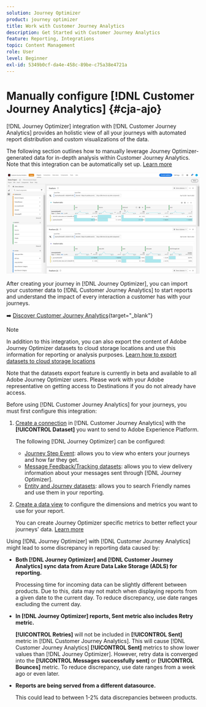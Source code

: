 ```yaml
---
solution: Journey Optimizer
product: journey optimizer
title: Work with Customer Journey Analytics
description: Get Started with Customer Journey Analytics
feature: Reporting, Integrations
topic: Content Management
role: User
level: Beginner
exl-id: 5349b0cf-da4e-458c-89be-c75a38e4721a
---
```

# Manually configure [!DNL Customer Journey Analytics] {#cja-ajo}

[!DNL Journey Optimizer] integration with [!DNL Customer Journey Analytics] provides an holistic view of all your journeys with automated report distribution and custom visualizations of the data.

The following section outlines how to manually leverage Journey Optimizer-generated data for in-depth analysis within Customer Journey Analytics. Note that this integration can be automatically set up. [Learn more](report-gs-cja.md) 

![](assets/cja.png)

After creating your journey in [!DNL Journey Optimizer], you can import your customer data to [!DNL Customer Journey Analytics] to start reports and understand the impact of every interaction a customer has with your journeys. 

➡️ [Discover Customer Journey Analytics](https://experienceleague.adobe.com/en/docs/analytics-platform/using/integrations/ajo#manually-configure-a-data-view-to-be-used-with-journey-optimizer){target="_blank"}

>[!NOTE]
>
>In addition to this integration, you can also export the content of Adobe Journey Optimizer datasets to cloud storage locations and use this information for reporting or analysis purposes. [Learn how to export datasets to cloud storage locations](../data/export-datasets.md)
>
>Note that the datasets export feature is currently in beta and available to all Adobe Journey Optimizer users. Please work with your Adobe representative on getting access to Destinations if you do not already have access.

Before using [!DNL Customer Journey Analytics] for your journeys, you must first configure this integration:

1. [Create a connection](https://experienceleague.adobe.com/docs/analytics-platform/using/cja-connections/create-connection.html) in [!DNL Customer Journey Analytics] with the **[!UICONTROL Dataset]** you want to send to Adobe Experience Platform. 

    The following [!DNL Journey Optimizer] can be configured:
    * [Journey Step Event](../data/datasets-query-examples.md#journey-step-event): allows you to view who enters your journeys and how far they get. 
    * [Message Feedback/Tracking datasets](../data/datasets-query-examples.md#message-feedback-event-dataset): allows you to view delivery information about your messages sent through [!DNL Journey Optimizer].
    * [Entity and Journey datasets](../data/datasets-query-examples.md#entity-dataset): allows you to search Friendly names and use them in your reporting. 

1. [Create a data view](https://experienceleague.adobe.com/docs/analytics-platform/using/cja-dataviews/create-dataview.html) to configure the dimensions and metrics you want to use for your report.

    You can create Journey Optimizer specific metrics to better reflect your journeys' data. [Learn more](https://experienceleague.adobe.com/docs/analytics-platform/using/integrations/ajo.html#configure-the-data-view-to-accommodate-journey-optimizer-dimensions-and-metrics)

Using [!DNL Journey Optimizer] with [!DNL Customer Journey Analytics] might lead to some discrepancy in reporting data caused by:

* **Both [!DNL Journey Optimizer] and [!DNL Customer Journey Analytics] sync data from Azure Data Lake Storage (ADLS) for reporting.** 
    
    Processing time for incoming data can be slightly different between products. Due to this, data may not match when displaying reports from a given date to the current day. To reduce discrepancy, use date ranges excluding the current day.

* **In [!DNL Journey Optimizer] reports, Sent metric also includes Retry metric.** 

    **[!UICONTROL Retries]** will not be included in **[!UICONTROL Sent]** metric in [!DNL Customer Journey Analytics]. This will cause [!DNL Customer Journey Analytics] **[!UICONTROL Sent]** metrics to show lower values than [!DNL Journey Optimizer]. However, retry data is converged into the **[!UICONTROL Messages successfully sent]** or **[!UICONTROL Bounces]** metric.
    To reduce discrepancy, use date ranges from a week ago or even later.

* **Reports are being served from a different datasource.** 
    
    This could lead to between 1-2% data discrepancies between products.
